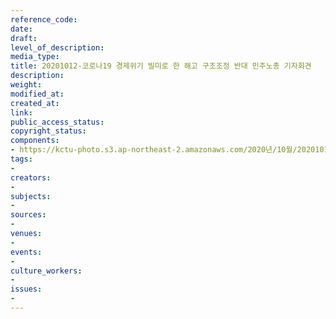 ```yaml
---
reference_code: 
date: 
draft: 
level_of_description: 
media_type: 
title: 20201012-코로나19 경제위기 빌미로 한 해고 구조조정 반대 민주노총 기자회견
description: 
weight: 
modified_at: 
created_at: 
link: 
public_access_status: 
copyright_status: 
components:
- https://kctu-photo.s3.ap-northeast-2.amazonaws.com/2020년/10월/20201012-코로나19+경제위기+빌미로+한+해고+구조조정+반대+민주노총+기자회견/_W5D0103.jpg
tags:
- 
creators:
- 
subjects:
- 
sources:
- 
venues:
- 
events:
- 
culture_workers:
- 
issues:
- 
---
```

